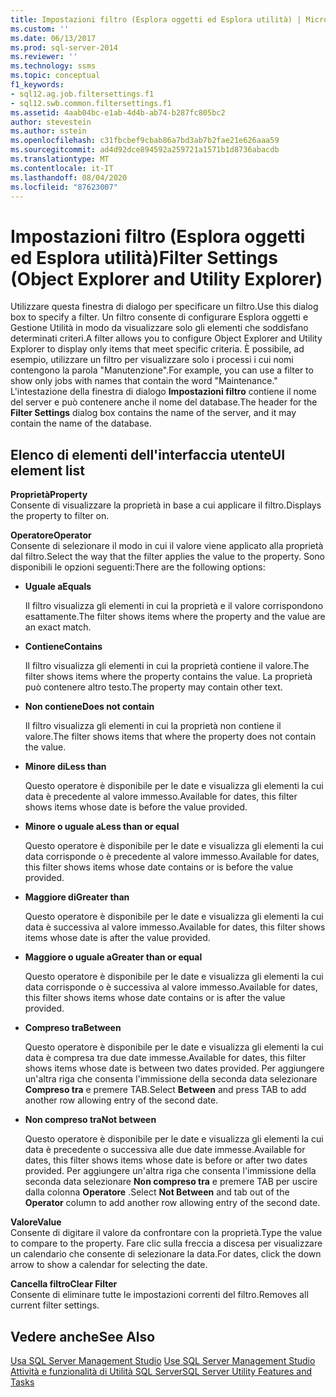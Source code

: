 ```yaml
---
title: Impostazioni filtro (Esplora oggetti ed Esplora utilità) | Microsoft Docs
ms.custom: ''
ms.date: 06/13/2017
ms.prod: sql-server-2014
ms.reviewer: ''
ms.technology: ssms
ms.topic: conceptual
f1_keywords:
- sql12.ag.job.filtersettings.f1
- sql12.swb.common.filtersettings.f1
ms.assetid: 4aab04bc-e1ab-4d4b-ab74-b287fc805bc2
author: stevestein
ms.author: sstein
ms.openlocfilehash: c31fbcbef9cbab86a7bd3ab7b2fae21e626aaa59
ms.sourcegitcommit: ad4d92dce894592a259721a1571b1d8736abacdb
ms.translationtype: MT
ms.contentlocale: it-IT
ms.lasthandoff: 08/04/2020
ms.locfileid: "87623007"
---
```

# <a name="filter-settings-object-explorer-and-utility-explorer"></a><span data-ttu-id="33c29-102">Impostazioni filtro (Esplora oggetti ed Esplora utilità)</span><span class="sxs-lookup"><span data-stu-id="33c29-102">Filter Settings (Object Explorer and Utility Explorer)</span></span>
  <span data-ttu-id="33c29-103">Utilizzare questa finestra di dialogo per specificare un filtro.</span><span class="sxs-lookup"><span data-stu-id="33c29-103">Use this dialog box to specify a filter.</span></span> <span data-ttu-id="33c29-104">Un filtro consente di configurare Esplora oggetti e Gestione Utilità in modo da visualizzare solo gli elementi che soddisfano determinati criteri.</span><span class="sxs-lookup"><span data-stu-id="33c29-104">A filter allows you to configure Object Explorer and Utility Explorer to display only items that meet specific criteria.</span></span> <span data-ttu-id="33c29-105">È possibile, ad esempio, utilizzare un filtro per visualizzare solo i processi i cui nomi contengono la parola "Manutenzione".</span><span class="sxs-lookup"><span data-stu-id="33c29-105">For example, you can use a filter to show only jobs with names that contain the word "Maintenance."</span></span> <span data-ttu-id="33c29-106">L'intestazione della finestra di dialogo **Impostazioni filtro** contiene il nome del server e può contenere anche il nome del database.</span><span class="sxs-lookup"><span data-stu-id="33c29-106">The header for the **Filter Settings** dialog box contains the name of the server, and it may contain the name of the database.</span></span>  
  
## <a name="ui-element-list"></a><span data-ttu-id="33c29-107">Elenco di elementi dell'interfaccia utente</span><span class="sxs-lookup"><span data-stu-id="33c29-107">UI element list</span></span>  
 <span data-ttu-id="33c29-108">**Proprietà**</span><span class="sxs-lookup"><span data-stu-id="33c29-108">**Property**</span></span>  
 <span data-ttu-id="33c29-109">Consente di visualizzare la proprietà in base a cui applicare il filtro.</span><span class="sxs-lookup"><span data-stu-id="33c29-109">Displays the property to filter on.</span></span>  
  
 <span data-ttu-id="33c29-110">**Operatore**</span><span class="sxs-lookup"><span data-stu-id="33c29-110">**Operator**</span></span>  
 <span data-ttu-id="33c29-111">Consente di selezionare il modo in cui il valore viene applicato alla proprietà dal filtro.</span><span class="sxs-lookup"><span data-stu-id="33c29-111">Select the way that the filter applies the value to the property.</span></span> <span data-ttu-id="33c29-112">Sono disponibili le opzioni seguenti:</span><span class="sxs-lookup"><span data-stu-id="33c29-112">There are the following options:</span></span>  
  
-   <span data-ttu-id="33c29-113">**Uguale a**</span><span class="sxs-lookup"><span data-stu-id="33c29-113">**Equals**</span></span>  
  
     <span data-ttu-id="33c29-114">Il filtro visualizza gli elementi in cui la proprietà e il valore corrispondono esattamente.</span><span class="sxs-lookup"><span data-stu-id="33c29-114">The filter shows items where the property and the value are an exact match.</span></span>  
  
-   <span data-ttu-id="33c29-115">**Contiene**</span><span class="sxs-lookup"><span data-stu-id="33c29-115">**Contains**</span></span>  
  
     <span data-ttu-id="33c29-116">Il filtro visualizza gli elementi in cui la proprietà contiene il valore.</span><span class="sxs-lookup"><span data-stu-id="33c29-116">The filter shows items where the property contains the value.</span></span> <span data-ttu-id="33c29-117">La proprietà può contenere altro testo.</span><span class="sxs-lookup"><span data-stu-id="33c29-117">The property may contain other text.</span></span>  
  
-   <span data-ttu-id="33c29-118">**Non contiene**</span><span class="sxs-lookup"><span data-stu-id="33c29-118">**Does not contain**</span></span>  
  
     <span data-ttu-id="33c29-119">Il filtro visualizza gli elementi in cui la proprietà non contiene il valore.</span><span class="sxs-lookup"><span data-stu-id="33c29-119">The filter shows items that where the property does not contain the value.</span></span>  
  
-   <span data-ttu-id="33c29-120">**Minore di**</span><span class="sxs-lookup"><span data-stu-id="33c29-120">**Less than**</span></span>  
  
     <span data-ttu-id="33c29-121">Questo operatore è disponibile per le date e visualizza gli elementi la cui data è precedente al valore immesso.</span><span class="sxs-lookup"><span data-stu-id="33c29-121">Available for dates, this filter shows items whose date is before the value provided.</span></span>  
  
-   <span data-ttu-id="33c29-122">**Minore o uguale a**</span><span class="sxs-lookup"><span data-stu-id="33c29-122">**Less than or equal**</span></span>  
  
     <span data-ttu-id="33c29-123">Questo operatore è disponibile per le date e visualizza gli elementi la cui data corrisponde o è precedente al valore immesso.</span><span class="sxs-lookup"><span data-stu-id="33c29-123">Available for dates, this filter shows items whose date contains or is before the value provided.</span></span>  
  
-   <span data-ttu-id="33c29-124">**Maggiore di**</span><span class="sxs-lookup"><span data-stu-id="33c29-124">**Greater than**</span></span>  
  
     <span data-ttu-id="33c29-125">Questo operatore è disponibile per le date e visualizza gli elementi la cui data è successiva al valore immesso.</span><span class="sxs-lookup"><span data-stu-id="33c29-125">Available for dates, this filter shows items whose date is after the value provided.</span></span>  
  
-   <span data-ttu-id="33c29-126">**Maggiore o uguale a**</span><span class="sxs-lookup"><span data-stu-id="33c29-126">**Greater than or equal**</span></span>  
  
     <span data-ttu-id="33c29-127">Questo operatore è disponibile per le date e visualizza gli elementi la cui data corrisponde o è successiva al valore immesso.</span><span class="sxs-lookup"><span data-stu-id="33c29-127">Available for dates, this filter shows items whose date contains or is after the value provided.</span></span>  
  
-   <span data-ttu-id="33c29-128">**Compreso tra**</span><span class="sxs-lookup"><span data-stu-id="33c29-128">**Between**</span></span>  
  
     <span data-ttu-id="33c29-129">Questo operatore è disponibile per le date e visualizza gli elementi la cui data è compresa tra due date immesse.</span><span class="sxs-lookup"><span data-stu-id="33c29-129">Available for dates, this filter shows items whose date is between two dates provided.</span></span> <span data-ttu-id="33c29-130">Per aggiungere un'altra riga che consenta l'immissione della seconda data selezionare **Compreso tra** e premere TAB.</span><span class="sxs-lookup"><span data-stu-id="33c29-130">Select **Between** and press TAB to add another row allowing entry of the second date.</span></span>  
  
-   <span data-ttu-id="33c29-131">**Non compreso tra**</span><span class="sxs-lookup"><span data-stu-id="33c29-131">**Not between**</span></span>  
  
     <span data-ttu-id="33c29-132">Questo operatore è disponibile per le date e visualizza gli elementi la cui data è precedente o successiva alle due date immesse.</span><span class="sxs-lookup"><span data-stu-id="33c29-132">Available for dates, this filter shows items whose date is before or after two dates provided.</span></span> <span data-ttu-id="33c29-133">Per aggiungere un'altra riga che consenta l'immissione della seconda data selezionare **Non compreso tra** e premere TAB per uscire dalla colonna **Operatore** .</span><span class="sxs-lookup"><span data-stu-id="33c29-133">Select **Not Between** and tab out of the **Operator** column to add another row allowing entry of the second date.</span></span>  
  
 <span data-ttu-id="33c29-134">**Valore**</span><span class="sxs-lookup"><span data-stu-id="33c29-134">**Value**</span></span>  
 <span data-ttu-id="33c29-135">Consente di digitare il valore da confrontare con la proprietà.</span><span class="sxs-lookup"><span data-stu-id="33c29-135">Type the value to compare to the property.</span></span> <span data-ttu-id="33c29-136">Fare clic sulla freccia a discesa per visualizzare un calendario che consente di selezionare la data.</span><span class="sxs-lookup"><span data-stu-id="33c29-136">For dates, click the down arrow to show a calendar for selecting the date.</span></span>  
  
 <span data-ttu-id="33c29-137">**Cancella filtro**</span><span class="sxs-lookup"><span data-stu-id="33c29-137">**Clear Filter**</span></span>  
 <span data-ttu-id="33c29-138">Consente di eliminare tutte le impostazioni correnti del filtro.</span><span class="sxs-lookup"><span data-stu-id="33c29-138">Removes all current filter settings.</span></span>  
  
## <a name="see-also"></a><span data-ttu-id="33c29-139">Vedere anche</span><span class="sxs-lookup"><span data-stu-id="33c29-139">See Also</span></span>  
 <span data-ttu-id="33c29-140">[Usa SQL Server Management Studio](../sql-server-management-studio-ssms.md) </span><span class="sxs-lookup"><span data-stu-id="33c29-140">[Use SQL Server Management Studio](../sql-server-management-studio-ssms.md) </span></span>  
 [<span data-ttu-id="33c29-141">Attività e funzionalità di Utilità SQL Server</span><span class="sxs-lookup"><span data-stu-id="33c29-141">SQL Server Utility Features and Tasks</span></span>](../../relational-databases/manage/sql-server-utility-features-and-tasks.md)  
  
  
